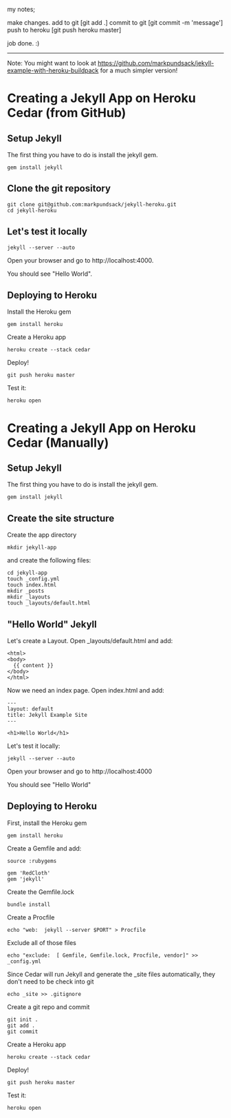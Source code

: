 my notes;

make changes. 
add to git [git add .]
commit to git [git commit -m 'message']
push to heroku [git push heroku master]

job done. :)

----

Note: You might want to look at https://github.com/markpundsack/jekyll-example-with-heroku-buildpack for a much simpler version!

Creating a Jekyll App on Heroku Cedar (from GitHub)
===

Setup Jekyll
---

The first thing you have to do is install the jekyll gem.

    gem install jekyll

Clone the git repository
---

    git clone git@github.com:markpundsack/jekyll-heroku.git
    cd jekyll-heroku
    
Let's test it locally
---

    jekyll --server --auto

Open your browser and go to http://localhost:4000.

You should see "Hello World".

Deploying to Heroku
---

Install the Heroku gem

    gem install heroku

Create a Heroku app

    heroku create --stack cedar

Deploy!

    git push heroku master

Test it:

    heroku open

Creating a Jekyll App on Heroku Cedar (Manually)
=== 

Setup Jekyll
---

The first thing you have to do is install the jekyll gem.

    gem install jekyll

Create the site structure
---

Create the app directory

    mkdir jekyll-app

and create the following files:

    cd jekyll-app
    touch _config.yml
    touch index.html
    mkdir _posts
    mkdir _layouts
    touch _layouts/default.html

"Hello World" Jekyll
---

Let's create a Layout. Open _layouts/default.html and add:

    <html>
    <body>
      {{ content }}
    </body>
    </html>

Now we need an index page. Open index.html and add:

    ---
    layout: default
    title: Jekyll Example Site
    ---

    <h1>Hello World</h1>

Let's test it locally:

    jekyll --server --auto

Open your browser and go to http://localhost:4000

You should see "Hello World"

Deploying to Heroku
---

First, install the Heroku gem

    gem install heroku

Create a Gemfile and add:

    source :rubygems
    
    gem 'RedCloth'
    gem 'jekyll'

Create the Gemfile.lock

    bundle install

Create a Procfile

    echo "web:	jekyll --server $PORT" > Procfile

Exclude all of those files

    echo "exclude:  [ Gemfile, Gemfile.lock, Procfile, vendor]" >> _config.yml

Since Cedar will run Jekyll and generate the _site files automatically, they don't need to be check into git
    
    echo _site >> .gitignore
    
Create a git repo and commit

    git init .
    git add .
    git commit

Create a Heroku app

    heroku create --stack cedar

Deploy!

    git push heroku master

Test it:

    heroku open
